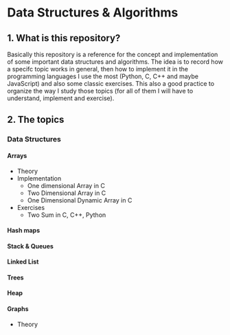 # Data Structures & Algorithms

## 1. What is this repository?
Basically this repository is a reference for the concept and implementation of some important data structures and algorithms. The idea is to record how a specifc topic works in general, then how to implement it in the programming languages I use the most (Python, C, C++ and maybe JavaScript) and also some classic exercises. This also a good practice to organize the way I study those topics (for all of them I will have to understand, implement and exercise).

## 2. The topics

### Data Structures

#### Arrays
- Theory
- Implementation
    - One dimensional Array in C
    - Two Dimensional Array in C
    - One Dimensional Dynamic Array in C
- Exercises
    - Two Sum in C, C++, Python

#### Hash maps

#### Stack & Queues

#### Linked List

#### Trees

#### Heap

#### Graphs
- Theory


